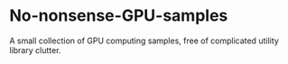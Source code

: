 No-nonsense-GPU-samples
=======================

A small collection of GPU computing samples, free of complicated utility library clutter.